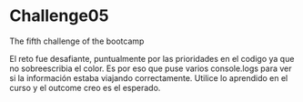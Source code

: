 # Challenge05
The fifth challenge of the bootcamp

El reto fue desafiante, puntualmente por las prioridades en el codigo ya que no sobreescribia el color. Es por eso que puse varios console.logs para ver si la información estaba viajando correctamente.
Utilice lo aprendido en el curso y el outcome creo es el esperado.